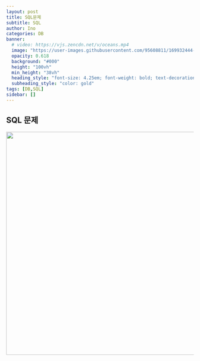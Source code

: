 ```yaml
---
layout: post
title: SQL문제
subtitle: SQL
author: Ino
categories: DB
banner:
  # video: https://vjs.zencdn.net/v/oceans.mp4
  image: "https://user-images.githubusercontent.com/95608811/169932444-32124c9a-4013-4864-acf7-59a3db654886.png"
  opacity: 0.618
  background: "#000"
  height: "100vh"
  min_height: "38vh"
  heading_style: "font-size: 4.25em; font-weight: bold; text-decoration: underline"
  subheading_style: "color: gold"
tags: [DB,SQL]
sidebar: []
---   
```

## SQL 문제

<img src="https://user-images.githubusercontent.com/95608811/173223493-4b33e677-66ff-4ae8-9cd1-cf306f69909f.png" width="600px">

```SQL